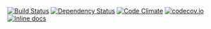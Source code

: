 [![Build Status](https://travis-ci.org/ermaker/honeypot.svg?branch=master)](https://travis-ci.org/ermaker/honeypot)
[![Dependency Status](https://gemnasium.com/ermaker/honeypot.svg)](https://gemnasium.com/ermaker/honeypot)
[![Code Climate](https://codeclimate.com/github/ermaker/honeypot/badges/gpa.svg)](https://codeclimate.com/github/ermaker/honeypot)
[![codecov.io](http://codecov.io/github/ermaker/honeypot/coverage.svg?branch=master)](http://codecov.io/github/ermaker/honeypot?branch=master)
[![Inline docs](http://inch-ci.org/github/ermaker/honeypot.svg?branch=master)](http://inch-ci.org/github/ermaker/honeypot)

